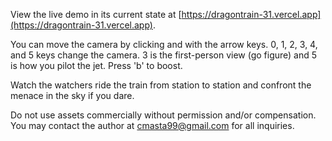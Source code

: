 View the live demo in its current state at [https://dragontrain-31.vercel.app](https://dragontrain-31.vercel.app).

You can move the camera by clicking and with the arrow keys.
0, 1, 2, 3, 4, and 5 keys change the camera. 3 is the first-person view (go figure) and 5 is how you pilot the jet. Press 'b' to boost.

Watch the watchers ride the train from station to station and confront the menace in the sky if you dare.

Do not use assets commercially without permission and/or compensation. You may contact the author at cmasta99@gmail.com for all inquiries.
